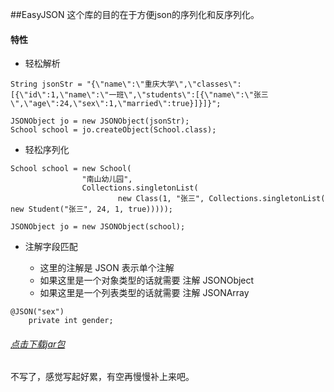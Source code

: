 ##EasyJSON
这个库的目的在于方便json的序列化和反序列化。
#### 特性

* 轻松解析

<pre><code>String jsonStr = "{\"name\":\"重庆大学\",\"classes\":[{\"id\":1,\"name\":\"一班\",\"students\":[{\"name\":\"张三\",\"age\":24,\"sex\":1,\"married\":true}]}]}";

JSONObject jo = new JSONObject(jsonStr);
School school = jo.createObject(School.class);
</code></pre>

* 轻松序列化

<pre><code>School school = new School(
                "南山幼儿园",
                Collections.singletonList(
                        new Class(1, "张三", Collections.singletonList(
new Student("张三", 24, 1, true)))));

JSONObject jo = new JSONObject(school);
</code></pre>

* 注解字段匹配

    * 这里的注解是 JSON 表示单个注解
    * 如果这里是一个对象类型的话就需要 注解 JSONObject
    * 如果这里是一个列表类型的话就需要 注解 JSONArray
<pre><code>@JSON("sex")
    private int gender;
</code></pre>

###### [点击下载jar包](https://raw.githubusercontent.com/lovely3x/EasyJSON/master/jars/easy_json_core.jar)

不写了，感觉写起好累，有空再慢慢补上来吧。